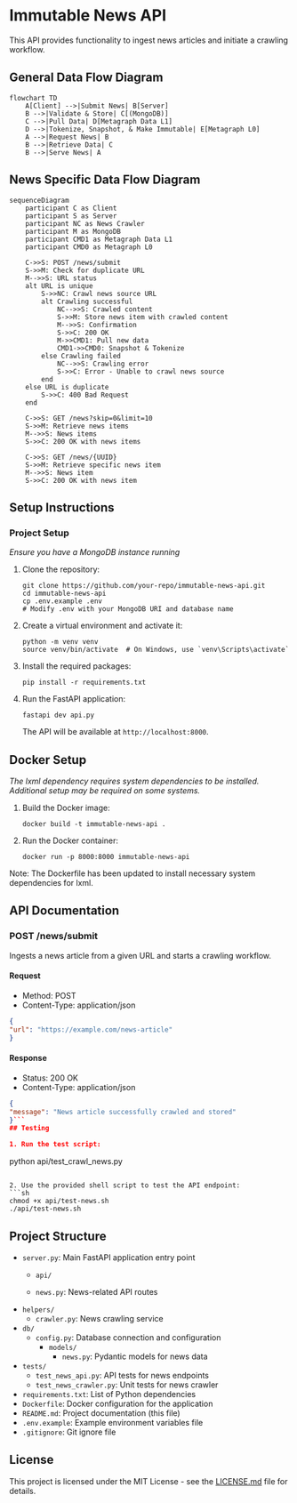 # Immutable News API

This API provides functionality to ingest news articles and initiate a crawling workflow.

## General Data Flow Diagram
```mermaid
flowchart TD
    A[Client] -->|Submit News| B[Server]
    B -->|Validate & Store| C[(MongoDB)]
    C -->|Pull Data| D[Metagraph Data L1]
    D -->|Tokenize, Snapshot, & Make Immutable| E[Metagraph L0]
    A -->|Request News| B
    B -->|Retrieve Data| C
    B -->|Serve News| A
```
## News Specific Data Flow Diagram
```mermaid
sequenceDiagram
    participant C as Client
    participant S as Server
    participant NC as News Crawler
    participant M as MongoDB
    participant CMD1 as Metagraph Data L1
    participant CMD0 as Metagraph L0

    C->>S: POST /news/submit
    S->>M: Check for duplicate URL
    M-->>S: URL status
    alt URL is unique
        S->>NC: Crawl news source URL
        alt Crawling successful
            NC-->>S: Crawled content
            S->>M: Store news item with crawled content
            M-->>S: Confirmation
            S->>C: 200 OK
            M->>CMD1: Pull new data
            CMD1->>CMD0: Snapshot & Tokenize
        else Crawling failed
            NC-->>S: Crawling error
            S->>C: Error - Unable to crawl news source
        end
    else URL is duplicate
        S->>C: 400 Bad Request
    end

    C->>S: GET /news?skip=0&limit=10
    S->>M: Retrieve news items
    M-->>S: News items
    S->>C: 200 OK with news items

    C->>S: GET /news/{UUID}
    S->>M: Retrieve specific news item
    M-->>S: News item
    S->>C: 200 OK with news item
```

## Setup Instructions

### Project Setup
*Ensure you have a MongoDB instance running*
1. Clone the repository:
   ```
   git clone https://github.com/your-repo/immutable-news-api.git
   cd immutable-news-api
   cp .env.example .env
   # Modify .env with your MongoDB URI and database name
   ```

2. Create a virtual environment and activate it:
   ```
   python -m venv venv
   source venv/bin/activate  # On Windows, use `venv\Scripts\activate`
   ```

3. Install the required packages:
   ```
   pip install -r requirements.txt
   ```

4. Run the FastAPI application:
   ```
   fastapi dev api.py
   ```

   The API will be available at `http://localhost:8000`.

## Docker Setup
*The lxml dependency requires system dependencies to be installed. Additional setup may be required on some systems.*
1. Build the Docker image:
   ```
   docker build -t immutable-news-api .
   ```

2. Run the Docker container:
   ```
   docker run -p 8000:8000 immutable-news-api
   ```

Note: The Dockerfile has been updated to install necessary system dependencies for lxml.

## API Documentation

### POST /news/submit

Ingests a news article from a given URL and starts a crawling workflow.

#### Request

- Method: POST
- Content-Type: application/json
```json
{
"url": "https://example.com/news-article"
}
```

#### Response

- Status: 200 OK
- Content-Type: application/json
```json
{
"message": "News article successfully crawled and stored"
}```
## Testing

1. Run the test script:
   ```
   python api/test_crawl_news.py
   ```

2. Use the provided shell script to test the API endpoint:
```sh
   chmod +x api/test-news.sh
   ./api/test-news.sh
```

## Project Structure

- `server.py`: Main FastAPI application entry point
  - `api/`
    
   - `news.py`: News-related API routes
- `helpers/`
  - `crawler.py`: News crawling service
- `db/`
  - `config.py`: Database connection and configuration
    - `models/`
      - `news.py`: Pydantic models for news data
- `tests/`
  - `test_news_api.py`: API tests for news endpoints
  - `test_news_crawler.py`: Unit tests for news crawler
- `requirements.txt`: List of Python dependencies
- `Dockerfile`: Docker configuration for the application
- `README.md`: Project documentation (this file)
- `.env.example`: Example environment variables file
- `.gitignore`: Git ignore file

## License

This project is licensed under the MIT License - see the [LICENSE.md](LICENSE.md) file for details.
